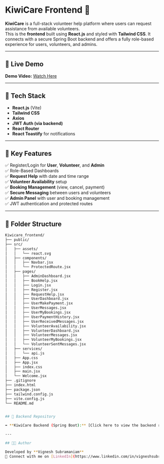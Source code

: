 # KiwiCare Frontend 🥝

**KiwiCare** is a full-stack volunteer help platform where users can request assistance from available volunteers.  
This is the **frontend** built using **React.js** and styled with **Tailwind CSS**. It connects with a secure Spring Boot backend and offers a fully role-based experience for users, volunteers, and admins.

---

## 🎥 Live Demo

**Demo Video:** [Watch Here](https://your-video-link)  

---

## 🚀 Tech Stack

- **React.js** (Vite)
- **Tailwind CSS**
- **Axios**
- **JWT Auth (via backend)**
- **React Router**
- **React Toastify** for notifications

---

## 🧩 Key Features

✅ Register/Login for **User**, **Volunteer**, and **Admin**  
✅ Role-Based Dashboards  
✅ **Request Help** with date and time range  
✅ **Volunteer Availability** setup  
✅ **Booking Management** (view, cancel, payment)  
✅ **Secure Messaging** between users and volunteers  
✅ **Admin Panel** with user and booking management  
✅ JWT authentication and protected routes

---

## 📁 Folder Structure

```bash
Kiwicare_frontend/
├── public/
├── src/
│   ├── assets/
│   │   └── react.svg
│   ├── components/
│   │   ├── Navbar.jsx
│   │   └── ProtectedRoute.jsx
│   ├── pages/
│   │   ├── AdminDashboard.jsx
│   │   ├── BookHelp.jsx
│   │   ├── Login.jsx
│   │   ├── Register.jsx
│   │   ├── RequestHelp.jsx
│   │   ├── UserDashboard.jsx
│   │   ├── UserMakePayment.jsx
│   │   ├── UserMessages.jsx
│   │   ├── UserMyBookings.jsx
│   │   ├── UserPaymentHistory.jsx
│   │   ├── UserReceivedMessages.jsx
│   │   ├── VolunteerAvailability.jsx
│   │   ├── VolunteerDashboard.jsx
│   │   ├── VolunteerMessages.jsx
│   │   ├── VolunteerMyBookings.jsx
│   │   └── VolunteerSentMessages.jsx
│   ├── services/
│   │   └── api.js
│   ├── App.css
│   ├── App.jsx
│   ├── index.css
│   ├── main.jsx
│   └── Welcome.jsx
├── .gitignore
├── index.html
├── package.json
├── tailwind.config.js
├── vite.config.js
└── README.md
 

## 🔗 Backend Repository

➡️ **KiwiCare Backend (Spring Boot):** [Click here to view the backend repo](https://github.com/Vigneh-sd/Backend_Kiwicare.git)

---

## 👨‍💻 Author

Developed by **Vignesh Subramaniam**  
📧 Connect with me on [LinkedIn](https://www.linkedin.com/in/vigneshsubramaniam07/)




